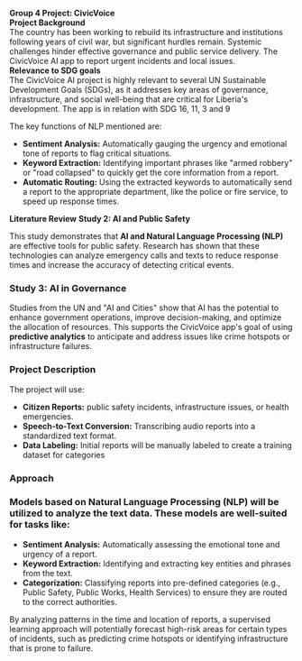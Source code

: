 **Group 4 Project: CivicVoice**  
**Project Background**  
The country has been working to rebuild its infrastructure and institutions following years of civil war, but significant hurdles remain. Systemic challenges hinder effective governance and public service delivery. The CivicVoice AI app to report urgent incidents and local issues.    
**Relevance to SDG goals**  
The CivicVoice AI project is highly relevant to several UN Sustainable Development Goals (SDGs), as it addresses key areas of governance, infrastructure, and social well-being that are critical for Liberia's development. The app is in relation with SDG 16, 11, 3 and 9

The key functions of NLP mentioned are:

* **Sentiment Analysis:** Automatically gauging the urgency and emotional tone of reports to flag critical situations.  
* **Keyword Extraction:** Identifying important phrases like "armed robbery" or "road collapsed" to quickly get the core information from a report.  
* **Automatic Routing:** Using the extracted keywords to automatically send a report to the appropriate department, like the police or fire service, to speed up response times.

**Literature Review** **Study 2: AI and Public Safety** 

This study demonstrates that **AI and Natural Language Processing (NLP)** are effective tools for public safety. Research has shown that these technologies can analyze emergency calls and texts to reduce response times and increase the accuracy of detecting critical events.  

### **Study 3: AI in Governance** 

Studies from the UN and "AI and Cities" show that AI has the potential to enhance government operations, improve decision-making, and optimize the allocation of resources. This supports the CivicVoice app's goal of using **predictive analytics** to anticipate and address issues like crime hotspots or infrastructure failures.  

### **Project Description**

The project will use:

* **Citizen Reports:** public safety incidents, infrastructure issues, or health emergencies.  
* **Speech-to-Text Conversion:** Transcribing audio reports into a standardized text format.  
* **Data Labeling:** Initial reports will be manually labeled to create a training dataset for categories  

### **Approach**

### Models based on **Natural Language Processing (NLP)** will be utilized to analyze the text data. These models are well-suited for tasks like:

* **Sentiment Analysis:** Automatically assessing the emotional tone and urgency of a report.  
* **Keyword Extraction:** Identifying and extracting key entities and phrases from the text.  
* **Categorization:** Classifying reports into pre-defined categories (e.g., Public Safety, Public Works, Health Services) to ensure they are routed to the correct authorities.

By analyzing patterns in the time and location of reports, a supervised learning approach will potentially forecast high-risk areas for certain types of incidents, such as predicting crime hotspots or identifying infrastructure that is prone to failure. 

 

